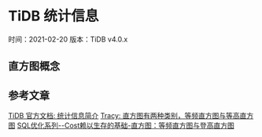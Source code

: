 # TiDB 统计信息  
时间：2021-02-20
版本：TiDB v4.0.x

## 直方图概念




## 参考文章  

[TiDB 官方文档: 统计信息简介](https://docs.pingcap.com/zh/tidb/stable/statistics#%E7%BB%9F%E8%AE%A1%E4%BF%A1%E6%81%AF%E7%AE%80%E4%BB%8B)
[Tracy: 直方图有两种类别，等频直方图与等高直方图](https://www.cnblogs.com/tracy/archive/2011/05/25/2056668.html)
[SQL优化系列--Cost赖以生存的基础-直方图：等频直方图与登高直方图](https://www.cndba.cn/arealman/article/397)